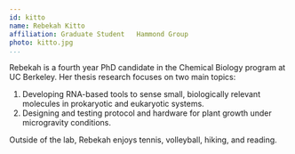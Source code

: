 ```yaml
---
id: kitto
name: Rebekah Kitto
affiliation: Graduate Student	Hammond Group
photo: kitto.jpg
...
```


Rebekah is a fourth year PhD candidate in the Chemical Biology program at UC
Berkeley. Her thesis research focuses on two main topics:

1. Developing RNA-based tools to sense small, biologically relevant molecules
   in prokaryotic and eukaryotic systems.
2. Designing and testing protocol and hardware for plant growth under
   microgravity conditions.

Outside of the lab, Rebekah enjoys tennis, volleyball, hiking, and reading.
